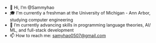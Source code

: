 - 👋 Hi, I’m @Sammyhao
- 🎓 I'm currently a freshman at the University of Michigan - Ann Arbor, studying computer engineering
- 🌱 I’m currently advancing skills in programming language theories, AI/ ML, and full-stack development
- 📫 How to reach me: samyhao0507@gmail.com

<!---
Sammyhao/Sammyhao is a ✨ special ✨ repository because its `README.md` (this file) appears on your GitHub profile.
You can click the Preview link to take a look at your changes.
--->
